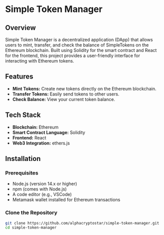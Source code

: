 # Simple Token Manager

## Overview

Simple Token Manager is a decentralized application (DApp) that allows users to mint, transfer, and check the balance of SimpleTokens on the Ethereum blockchain. Built using Solidity for the smart contract and React for the frontend, this project provides a user-friendly interface for interacting with Ethereum tokens.

## Features

- **Mint Tokens:** Create new tokens directly on the Ethereum blockchain.
- **Transfer Tokens:** Easily send tokens to other users.
- **Check Balance:** View your current token balance.

## Tech Stack

- **Blockchain:** Ethereum
- **Smart Contract Language:** Solidity
- **Frontend:** React
- **Web3 Integration:** ethers.js

## Installation

### Prerequisites

- Node.js (version 14.x or higher)
- npm (comes with Node.js)
- A code editor (e.g., VSCode)
- Metamask wallet installed for Ethereum transactions

### Clone the Repository

```bash
git clone https://github.com/alphacryptostar/simple-token-manager.git
cd simple-token-manager
